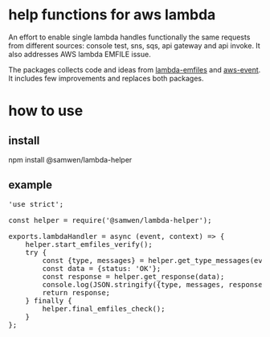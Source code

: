 # help functions for aws lambda

An effort to enable single lambda handles functionally the same requests from different sources: console test, sns, sqs, api gateway and api invoke. It also addresses AWS lambda EMFILE issue.

The packages collects code and ideas from <a href="https://github.com/samswen/lambda-emfiles">lambda-emfiles</a> and <a href="https://github.com/samswen/aws-event">aws-event</a>. It includes few improvements and replaces both packages.

# how to use

## install

npm install @samwen/lambda-helper

## example

<pre>
'use strict';

const helper = require('@samwen/lambda-helper');

exports.lambdaHandler = async (event, context) => {
    helper.start_emfiles_verify();
    try {
        const {type, messages} = helper.get_type_messages(event, context);
        const data = {status: 'OK'};
        const response = helper.get_response(data);
        console.log(JSON.stringify({type, messages, response}));
        return response;
    } finally {
        helper.final_emfiles_check();
    }
};
<pre>